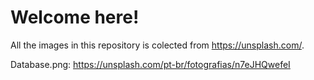 # Welcome here! 

All the images in this repository is colected from https://unsplash.com/.

Database.png: https://unsplash.com/pt-br/fotografias/n7eJHQwefeI
